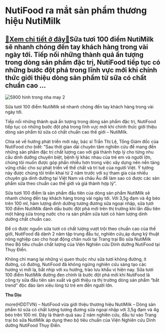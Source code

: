 NutiFood ra mắt sản phẩm thương hiệu NutiMilk
=============================================

[:gift:Xem chi tiết ở đây:gift:](https://hddtvn.com/nutifood-ra-mat-san-pham-thuong-hieu-nutimilk/)Sữa tươi 100 điểm NutiMilk sẽ nhanh chóng đến tay khách hàng trong vài ngày tới. Tiếp nối những thành quả ấn tượng trong dòng sản phẩm đặc trị, NutiFood tiếp tục có những bước đột phá trong lĩnh vực mới khi chính thức giới thiệu dòng sản phẩm từ sữa có chất chuẩn cao …
-----------------------------------------------------------------------------------------------------------------------------------------------------------------------------------------------------------------------------------------------------------------------------





![5900 hinh trong nha may 2](https://hddtvn.com/wp-content/uploads/2021/01/5900_hinh_trong_nha_may_2.jpg "Bên trong nhà máy sản xuất sữa NutiMilk.")


Sữa tươi 100 điểm NutiMilk sẽ nhanh chóng đến tay khách hàng trong vài ngày tới.



Tiếp nối những thành quả ấn tượng trong dòng sản phẩm đặc trị, NutiFood tiếp tục có những bước đột phá trong lĩnh vực mới khi chính thức giới thiệu dòng sản phẩm từ sữa có chất chuẩn cao thế giới – NutiMilk.


Chia sẻ về hướng phát triển mới này, bác sĩ Trần Thị Lệ, Tổng Giám đốc của NutiFood cho biết: “Sau thời gian dài chuyên tâm nghiên cứu để mang đến những sản phẩm đặc trị chất lượng cao với giá thành hợp lý cho từng nhu cầu dinh dưỡng chuyên biệt, bệnh lý khác nhau của trẻ em và người lớn, chúng tôi muốn được góp phần nhiều hơn trong việc xây dựng nên nền tảng vững chắc cho sự phát triển về thể chất và trí tuệ của người Việt. Ý tưởng này được chúng tôi triển khai từ 2 năm trước với sự tham gia của nhiều chuyên gia dinh dưỡng tại Việt Nam và châu Âu để làm sao có được các sản phẩm sữa theo chuẩn cao thế giới và giá thành hợp lý”.


Sữa tươi 100 điểm là sản phẩm đầu tiên của dòng sản phẩm NutiMilk sẽ nhanh chóng đến tay khách hàng trong vài ngày tới. Với 3,5g đạm và 4g béo trên 100 ml, hàm lượng dinh dưỡng tương đương sữa ngoại nhập, sữa tươi 100 điểm NutiMilk đánh dấu bước đột phá mới trên thị trường khi lần đầu tiên một hãng sữa trong nước cho ra sản phẩm sữa tươi có hàm lượng dinh dưỡng chất chuẩn cao.


Để có được nguồn sữa tươi có chất lượng vượt trội theo chuẩn cao của thế giới, NutiFood đã dành 2 năm tập trung đầu tư, nghiên cứu,áp dụng kỹ thuật nông nghiệp cao cho hoạt động chăn nuôi tại Trang trại Bò sữa NutiMilk theo Bộ tiêu chuẩn chất lượng của Viện Nghiên cứu Dinh dưỡng NutiFood tại Thụy Điển.


Không chỉ mang lại những vị quen thuộc như sữa tươi không đường, ít đường, có đường, NutiFood đã không ngừng nghiên cứu sáng tạo các hương vị mới lạ, bắt nhịp với xu hướng, trào lưu khẩu vị hiện nay. Sữa tươi 100 điểm NutiMilk đường đen chính là bước đột phá mới khi NutiFood là công ty sữa đầu tiên sản xuất và giới thiệu ra thị trường dòng sản phẩm “bắt trend” độc đáo làm xiêu lòng từ trẻ em đến người lớn.




**Thu Dịu**



more(HDDTVN) – NutiFood vừa giới thiệu thương hiệu NutiMilk – Dòng sản phẩm từ sữa có chất lượng tương đương sữa ngoại nhập với 3,5g đạm và 4g béo trên 100 ml. Đây là thành quả sau 2 năm nghiên cứu, đầu tư vào Trang trại bò sữa NutiMilk áp dụng theo bộ tiêu chuẩn của Viện Nghiên cứu Dinh dưỡng NutiFood Thụy Điển.

